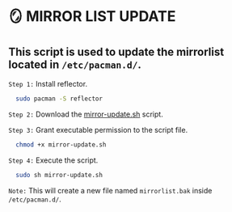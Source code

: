 # :mirror: MIRROR LIST UPDATE

## This script is used to update the mirrorlist located in `/etc/pacman.d/`.

`Step 1:` Install reflector.
```bash
  sudo pacman -S reflector
```

`Step 2:` Download the [mirror-update.sh](/mirror-update.sh) script.

`Step 3:` Grant executable permission to the script file.
```bash
  chmod +x mirror-update.sh
```

`Step 4:` Execute the script.
```bash
  sudo sh mirror-update.sh
```
`Note:` This will create a new file named `mirrorlist.bak` inside `/etc/pacman.d/`.
